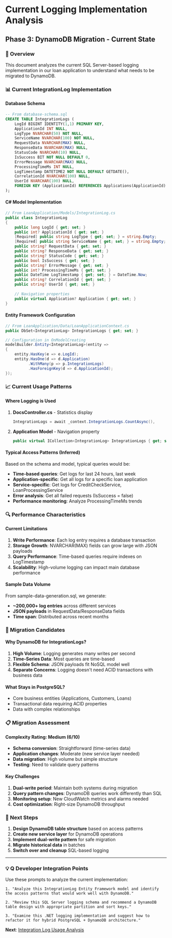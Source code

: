 # Current Logging Implementation Analysis
## Phase 3: DynamoDB Migration - Current State

### 🎯 Overview
This document analyzes the current SQL Server-based logging implementation in our loan application to understand what needs to be migrated to DynamoDB.

### 📊 Current IntegrationLog Implementation

#### Database Schema
```sql
-- From database-schema.sql
CREATE TABLE IntegrationLogs (
    LogId BIGINT IDENTITY(1,1) PRIMARY KEY,
    ApplicationId INT NULL,
    LogType NVARCHAR(50) NOT NULL,
    ServiceName NVARCHAR(100) NOT NULL,
    RequestData NVARCHAR(MAX) NULL,
    ResponseData NVARCHAR(MAX) NULL,
    StatusCode NVARCHAR(10) NULL,
    IsSuccess BIT NOT NULL DEFAULT 0,
    ErrorMessage NVARCHAR(MAX) NULL,
    ProcessingTimeMs INT NULL,
    LogTimestamp DATETIME2 NOT NULL DEFAULT GETDATE(),
    CorrelationId NVARCHAR(100) NULL,
    UserId NVARCHAR(100) NULL,
    FOREIGN KEY (ApplicationId) REFERENCES Applications(ApplicationId)
);
```

#### C# Model Implementation
```csharp
// From LoanApplication/Models/IntegrationLog.cs
public class IntegrationLog
{
    public long LogId { get; set; }
    public int? ApplicationId { get; set; }
    [Required] public string LogType { get; set; } = string.Empty;
    [Required] public string ServiceName { get; set; } = string.Empty;
    public string? RequestData { get; set; }
    public string? ResponseData { get; set; }
    public string? StatusCode { get; set; }
    public bool IsSuccess { get; set; }
    public string? ErrorMessage { get; set; }
    public int? ProcessingTimeMs { get; set; }
    public DateTime LogTimestamp { get; set; } = DateTime.Now;
    public string? CorrelationId { get; set; }
    public string? UserId { get; set; }
    
    // Navigation properties
    public virtual Application? Application { get; set; }
}
```

#### Entity Framework Configuration
```csharp
// From LoanApplication/Data/LoanApplicationContext.cs
public DbSet<IntegrationLog> IntegrationLogs { get; set; }

// Configuration in OnModelCreating
modelBuilder.Entity<IntegrationLog>(entity =>
{
    entity.HasKey(e => e.LogId);
    entity.HasOne(d => d.Application)
          .WithMany(p => p.IntegrationLogs)
          .HasForeignKey(d => d.ApplicationId);
});
```

### 📈 Current Usage Patterns

#### Where Logging is Used
1. **DocsController.cs** - Statistics display
   ```csharp
   IntegrationLogs = await _context.IntegrationLogs.CountAsync(),
   ```

2. **Application Model** - Navigation property
   ```csharp
   public virtual ICollection<IntegrationLog> IntegrationLogs { get; set; }
   ```

#### Typical Access Patterns (Inferred)
Based on the schema and model, typical queries would be:
- **Time-based queries**: Get logs for last 24 hours, last week
- **Application-specific**: Get all logs for a specific loan application
- **Service-specific**: Get logs for CreditCheckService, LoanProcessingService
- **Error analysis**: Get all failed requests (IsSuccess = false)
- **Performance monitoring**: Analyze ProcessingTimeMs trends

### 🔍 Performance Characteristics

#### Current Limitations
1. **Write Performance**: Each log entry requires a database transaction
2. **Storage Growth**: NVARCHAR(MAX) fields can grow large with JSON payloads
3. **Query Performance**: Time-based queries require indexes on LogTimestamp
4. **Scalability**: High-volume logging can impact main database performance

#### Sample Data Volume
From sample-data-generation.sql, we generate:
- **~200,000+ log entries** across different services
- **JSON payloads** in RequestData/ResponseData fields
- **Time span**: Distributed across recent months

### 🎯 Migration Candidates

#### Why DynamoDB for IntegrationLogs?
1. **High Volume**: Logging generates many writes per second
2. **Time-Series Data**: Most queries are time-based
3. **Flexible Schema**: JSON payloads fit NoSQL model well
4. **Separate Concerns**: Logging doesn't need ACID transactions with business data

#### What Stays in PostgreSQL?
- Core business entities (Applications, Customers, Loans)
- Transactional data requiring ACID properties
- Data with complex relationships

### 📋 Migration Assessment

#### Complexity Rating: **Medium (6/10)**
- **Schema conversion**: Straightforward (time-series data)
- **Application changes**: Moderate (new service layer needed)
- **Data migration**: High volume but simple structure
- **Testing**: Need to validate query patterns

#### Key Challenges
1. **Dual-write period**: Maintain both systems during migration
2. **Query pattern changes**: DynamoDB queries work differently than SQL
3. **Monitoring setup**: New CloudWatch metrics and alarms needed
4. **Cost optimization**: Right-size DynamoDB throughput

### 🚀 Next Steps
1. **Design DynamoDB table structure** based on access patterns
2. **Create new service layer** for DynamoDB operations
3. **Implement dual-write pattern** for safe migration
4. **Migrate historical data** in batches
5. **Switch over and cleanup** SQL-based logging

---

### 💡 Q Developer Integration Points

Use these prompts to analyze the current implementation:

```
1. "Analyze this IntegrationLog Entity Framework model and identify the access patterns that would work well with DynamoDB."

2. "Review this SQL Server logging schema and recommend a DynamoDB table design with appropriate partition and sort keys."

3. "Examine this .NET logging implementation and suggest how to refactor it for hybrid PostgreSQL + DynamoDB architecture."
```

**Next**: [Integration Log Usage Analysis](./integration-log-usage-analysis.md)